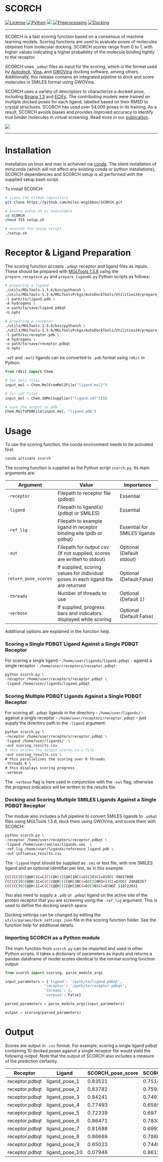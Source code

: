 # SCORCH

[![License](https://img.shields.io/badge/License-MIT-blue)](https://opensource.org/licenses/MIT)
[![Python](https://img.shields.io/badge/Python-3.6.9-blue)](https://www.python.org/downloads/release/python-369/)
![](https://img.shields.io/badge/OS-linux%20%7C%20OS%20X-blueviolet)
[![Preprocessing](https://img.shields.io/badge/preprocessing-MGLTools%201.5.6-brightgreen)](https://ccsb.scripps.edu/mgltools/1-5-6/)
[![Docking](https://img.shields.io/badge/docking-GWOVina%201.0-brightgreen)](https://doi.org/10.1111/cbdd.13764)

---

SCORCH is a fast scoring function based on a consensus of machine learning models. Scoring functions are used to evaluate poses of molecules obtained from molecular docking. SCORCH scores range from 0 to 1, with higher values indicating a higher probability of the molecule binding tightly to the receptor.

SCORCH uses `.pdbqt` files as input for the scoring, which is the format used by [Autodock](https://autodock.scripps.edu/), [Vina](https://dx.doi.org/10.1002/jcc.21334), and [GWOVina](https://cbbio.online/software/gwovina/index.html) docking software, among others. Additionally, this release contains an integrated pipeline to dock and score molecules in SMILES format using GWOVina.

SCORCH uses a variety of descriptors to characterize a docked pose, including [Binana 1.3](https://git.durrantlab.pitt.edu/jdurrant/binana/-/tree/1.3) and [ECIFs](https://github.com/DIFACQUIM/ECIF). The contributing models were trained on multiple docked poses for each ligand, labelled based on their RMSD to crystal structures. SCORCH has used over 54,000 poses in its training. As a result, SCORCH avoids biases and provides improved accuracy to identify true binder molecules in virtual screening. Read more in our [publication]().


![](https://raw.githubusercontent.com/miles-mcgibbon/miles-mcgibbon/main/.github/images/pose_labels.gif)

---

# Installation

Installation on linux and mac is achieved via [conda](https://docs.conda.io/en/latest/). The silent installation of miniconda (which will not affect any existing conda or python installations), SCORCH dependencies and SCORCH setup is all performed with the supplied setup bash script.

To install SCORCH:

```bash
# clone the GitHub repository
git clone https://github.com/miles-mcgibbon/SCORCH.git

# ensure setup.sh is executable
cd SCORCH
chmod 755 setup.sh

# execute the setup script
./setup.sh
```

# Receptor & Ligand Preparation

The scoring function accepts `.pdbqt` receptor and ligand files as inputs. These should be prepared with [MGLTools 1.5.6](https://ccsb.scripps.edu/mgltools/1-5-6/) using the `prepare_receptor4.py` and `prepare_ligand4.py` Python scripts as follows:

```bash
# preparing a ligand
./utils/MGLTools-1.5.6/bin/pythonsh \
./utils/MGLTools-1.5.6/MGLToolsPckgs/AutoDockTools/Utilities24/prepare_ligand4.py \
-l path/to/ligand.pdb \
-A hydrogens \
-o path/to/save/ligand.pdbqt
-U nphs

# preparing a receptor
./utils/MGLTools-1.5.6/bin/pythonsh \
./utils/MGLTools-1.5.6/MGLToolsPckgs/AutoDockTools/Utilities24/prepare_receptor4.py \
-l path/to/receptor.pdb \
-A hydrogens \
-o path/to/save/receptor.pdbqt
-U nphs
```

`.sdf` and `.mol2` ligands can be converted to `.pdb` format using `rdkit` in Python:

```python
from rdkit import Chem

# for mol2 files
input_mol = Chem.MolFromMol2File("ligand.mol2")

# for sdf files
input_mol = Chem.SDMolSupplier("ligand.sdf")[0]

# save the output as pdb
Chem.MolToPDBFile(input_mol, "ligand.pdb")
```

# Usage

To use the scoring function, the conda environment needs to be activated first:

```bash
conda activate scorch
```

The scoring function is supplied as the Python script `scorch.py`. Its main arguments are:

|Argument     |Value                                                                                     |Importance                  |
|-------------|------------------------------------------------------------------------------------------|----------------------------|
|`-receptor`    |Filepath to receptor file (pdbqt)                                                       |Essential                   |
|`-ligand `     |Filepath to ligand(s) (pdbqt or SMILES)                                                 |Essential                   |
|`-ref_lig`    |Filepath to example ligand in receptor binding site (pdb or pdbqt)                       |Essential for SMILES ligands|
|`-out`         |Filepath for output csv (If not supplied, scores are written to stdout)                  |Optional (Default stdout)   |
|`-return_pose_scores` |If supplied, scoring values for individual poses in each ligand file are returned | Optional (Default False) |
|`-threads`     |Number of threads to use                                                                |Optional (Default 1)        |
|`-verbose`     |If supplied, progress bars and indicators displayed while scoring                  |Optional (Default False)    |

Additional options are explained in the function help.

### Scoring a Single PDBQT Ligand Against a Single PDBQT Receptor

For scoring a single ligand - `/home/user/ligands/ligand.pdbqt` - against a single receptor - `/home/user/receptors/receptor.pdbqt`:

```bash
python scorch.py \
-receptor /home/user/receptors/receptor.pdbqt \
-ligand /home/user/ligands/ligand.pdbqt
```

### Scoring Multiple PDBQT Ligands Against a Single PDBQT Receptor

For scoring all `.pdbqt` ligands in the directory - `/home/user/ligands/` - against a single receptor - `/home/user/receptors/receptor.pdbqt` - just supply the directory path to the `-ligand` argument:

```bash
python scorch.py \
-receptor /home/user/receptors/receptor.pdbqt \
-ligand /home/user/ligands/  \
-out scoring_results.csv
# this writes the output scores to a file
-out scoring_results.csv \
# this parallelises the scoring over 6 threads
-threads 6 \
# this displays scoring progress
-verbose
```

The `-verbose` flag is here used in conjunction with the `-out` flag, otherwise the progress indicators will be written to the results file.


### Docking and Scoring Multiple SMILES Ligands Against a Single PDBQT Receptor


The module also includes a full pipeline to convert SMILES ligands to `.pdbqt` files using MGLTools 1.5.6, dock them using GWOVina, and score them with SCORCH:

```bash
python scorch.py \
-receptor /home/user/receptors/receptor.pdbqt \
-ligand /home/user/smiles/ligands.smi  \
-ref_lig /home/user/ligands/reference_ligand.pdb \
-out influenza_results.csv
```

The `-ligand` input should be supplied as `.smi`  or text file, with one SMILES ligand and an optional identifier per line, as in this example:

```bash
CCC(CC)O[C@@H]1C=C(C[C@H]([C@H]1NC(=O)C)O)C(=O)OCC 49817880
CCC(CC)O[C@@H]1C=C(C[C@@H]([C@H]1NC(=O)C)[NH3+])C(=O)OCC 24848267
CCC(CC)O[C@@H]1C=C(C[C@@H]([C@H]1NC(=O)C)N)C(=O)NOC 118722031
```

You also need to supply a `.pdb` or `.pdbqt` ligand on the active site of the protein receptor that you are screening using the `-ref_lig` argument. This is used to define the docking search space.

Docking settings can be changed by editing the `utils/params/dock_settings.json` file in the scoring function folder. See the function help for additional details.

### Importing SCORCH as a Python module

The main function from `scorch.py` can be imported and used in other Python scripts. It takes a dictionary of parameters as inputs and returns a pandas dataframe of model scores identical to the normal scoring function output:

```python
from scorch import scoring, parse_module_args

input_parameters = {'ligand': '/path/to/ligand.pdbqt',
                  'receptor': '/path/to/receptor.pdbqt',
                  'threads': 4,
                  'verbose': False}

parsed_parameters = parse_module_args(input_parameters)

output = scoring(parsed_parameters)
```

# Output

Scores are output in `.csv` format. For example, scoring a single ligand pdbqt containing 10 docked poses against a single receptor file would yield the following output. Note that the output of SCORCH also includes a measure of the prediction certainty.

|Receptor      |Ligand        |SCORCH_pose_score|SCORCH_certainty|Ligand_ID|SCORCH_score|best_pose|
|--------------|--------------|-----------------|----------------|---------|------------|---------|
|receptor.pdbqt|ligand_pose_1 |0.83521          |0.75148         |ligand   |0.86669     |0        |
|receptor.pdbqt|ligand_pose_2 |0.83782          |0.75926         |ligand   |0.86669     |0        |
|receptor.pdbqt|ligand_pose_3 |0.84241          |0.74976         |ligand   |0.86669     |0        |
|receptor.pdbqt|ligand_pose_4 |0.77493          |0.65857         |ligand   |0.86669     |0        |
|receptor.pdbqt|ligand_pose_5 |0.72339          |0.697           |ligand   |0.86669     |0        |
|receptor.pdbqt|ligand_pose_6 |0.86471          |0.78335         |ligand   |0.86669     |0        |
|receptor.pdbqt|ligand_pose_7 |0.81688          |0.69923         |ligand   |0.86669     |0        |
|receptor.pdbqt|ligand_pose_8 |0.86669          |0.78808         |ligand   |0.86669     |1        |
|receptor.pdbqt|ligand_pose_9 |0.65023          |0.74499         |ligand   |0.86669     |0        |
|receptor.pdbqt|ligand_pose_10|0.07948          |0.86123         |ligand   |0.86669     |0        |

